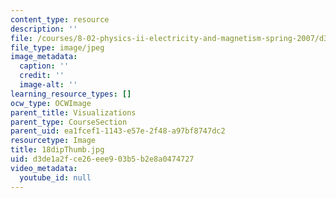 ```yaml
---
content_type: resource
description: ''
file: /courses/8-02-physics-ii-electricity-and-magnetism-spring-2007/d3de1a2fce26eee903b5b2e8a0474727_18dipThumb.jpg
file_type: image/jpeg
image_metadata:
  caption: ''
  credit: ''
  image-alt: ''
learning_resource_types: []
ocw_type: OCWImage
parent_title: Visualizations
parent_type: CourseSection
parent_uid: ea1fcef1-1143-e57e-2f48-a97bf8747dc2
resourcetype: Image
title: 18dipThumb.jpg
uid: d3de1a2f-ce26-eee9-03b5-b2e8a0474727
video_metadata:
  youtube_id: null
---
```

